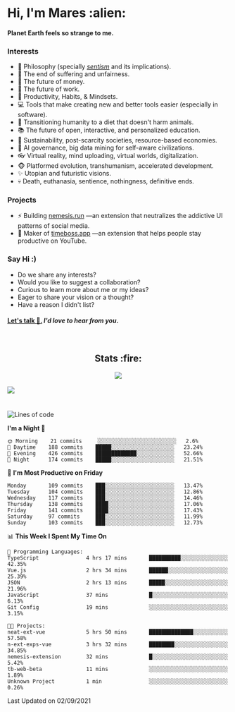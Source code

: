 <h1>Hi, I'm Mares :alien:</h1>

#### Planet Earth feels so strange to me.

### **Interests**

- 🌊 Philosophy (specially [_sentism_][sentismmedium] and its implications).
- 🎯 The end of suffering and unfairness.
- 💸 The future of money.
- 💼 The future of work.
- 🧠 Productivity, Habits, & Mindsets.
- 💻 Tools that make creating new and better tools easier (especially in software).
- 🥗 Transitioning humanity to a diet that doesn't harm animals.
- 📚 The future of open, interactive, and personalized education.
- 🌱 Sustainability, post-scarcity societies, resource-based economies.
- 🤖 AI governance, big data mining for self-aware civilizations.
- 👓 Virtual reality, mind uploading, virtual worlds, digitalization.
- 🐵 Platformed evolution, transhumanism, accelerated development.
- ✨ Utopian and futuristic visions.
- 💀 Death, euthanasia, sentience, nothingness, definitive ends.


### **Projects**

- ⚡ Building [nemesis.run](https://nemesis.run) —an extension that neutralizes the addictive UI patterns of social media.
- 💎 Maker of [timeboss.app](https://timeboss.app) —an extension that helps people stay productive on YouTube.


### **Say Hi :)**

- Do we share any interests?
- Would you like to suggest a collaboration?
- Curious to learn more about me or my ideas?
- Eager to share your vision or a thought?
- Have a reason I didn't list?

#### [Let's talk :wave:.](mailto:mareszhar@gmail.com) _I'd love to hear from you_.

[sentismmedium]: https://medium.com/@mareszhar/born-a-prisoner-a-reflection-about-life-its-struggles-and-a-plan-to-escape-d8566ce9b026

<br>

<h2 align="center">Stats :fire:</h2>

<div align="center">
  <img src="https://github-readme-streak-stats.herokuapp.com?user=mareszhar&theme=black-ice&hide_border=true&stroke=FFFFFF15&ring=DF8FFE&fire=DF8FFE&currStreakLabel=DF8FFE&background=1A232A&currStreakNum=86FFAB&dates=B1AAB3FF">
</div>

<!-- Add or remove this: &dates=B1AAB3FF at the end of the streak stats URL if they get bugged and aren't updating -->

<br>

<img src="https://activity-graph.herokuapp.com/graph?username=mareszhar&theme=nord&bg_color=00000000&color=979797&line=DF8FFE&point=00000000&area=true&hide_border=true">

<br>

<h1></h1>

<!--START_SECTION:waka-->
![Lines of code](https://img.shields.io/badge/From%20Hello%20World%20I%27ve%20Written-119025%20lines%20of%20code-blue)

**I'm a Night 🦉** 

```text
🌞 Morning    21 commits     ░░░░░░░░░░░░░░░░░░░░░░░░░   2.6% 
🌆 Daytime    188 commits    █████░░░░░░░░░░░░░░░░░░░░   23.24% 
🌃 Evening    426 commits    █████████████░░░░░░░░░░░░   52.66% 
🌙 Night      174 commits    █████░░░░░░░░░░░░░░░░░░░░   21.51%

```
📅 **I'm Most Productive on Friday** 

```text
Monday       109 commits    ███░░░░░░░░░░░░░░░░░░░░░░   13.47% 
Tuesday      104 commits    ███░░░░░░░░░░░░░░░░░░░░░░   12.86% 
Wednesday    117 commits    ███░░░░░░░░░░░░░░░░░░░░░░   14.46% 
Thursday     138 commits    ████░░░░░░░░░░░░░░░░░░░░░   17.06% 
Friday       141 commits    ████░░░░░░░░░░░░░░░░░░░░░   17.43% 
Saturday     97 commits     ███░░░░░░░░░░░░░░░░░░░░░░   11.99% 
Sunday       103 commits    ███░░░░░░░░░░░░░░░░░░░░░░   12.73%

```


📊 **This Week I Spent My Time On** 

```text
💬 Programming Languages: 
TypeScript               4 hrs 17 mins       ██████████░░░░░░░░░░░░░░░   42.35% 
Vue.js                   2 hrs 34 mins       ██████░░░░░░░░░░░░░░░░░░░   25.39% 
JSON                     2 hrs 13 mins       █████░░░░░░░░░░░░░░░░░░░░   21.96% 
JavaScript               37 mins             █░░░░░░░░░░░░░░░░░░░░░░░░   6.13% 
Git Config               19 mins             ░░░░░░░░░░░░░░░░░░░░░░░░░   3.15%

🐱‍💻 Projects: 
neat-ext-vue             5 hrs 50 mins       ██████████████░░░░░░░░░░░   57.58% 
n-ext-exps-vue           3 hrs 32 mins       ████████░░░░░░░░░░░░░░░░░   34.85% 
nemesis-extension        32 mins             █░░░░░░░░░░░░░░░░░░░░░░░░   5.42% 
tb-web-beta              11 mins             ░░░░░░░░░░░░░░░░░░░░░░░░░   1.89% 
Unknown Project          1 min               ░░░░░░░░░░░░░░░░░░░░░░░░░   0.26%

```


 Last Updated on 02/09/2021
<!--END_SECTION:waka-->

